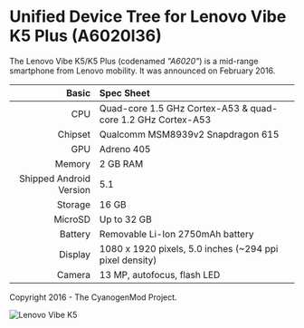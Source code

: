 Unified Device Tree for Lenovo Vibe K5 Plus (A6020l36)
==============================================

The Lenovo Vibe K5/K5 Plus (codenamed _"A6020"_) is a mid-range smartphone from Lenovo mobility.
It was announced on February 2016.

Basic   | Spec Sheet
-------:|:-------------------------
CPU     | Quad-core 1.5 GHz Cortex-A53 & quad-core 1.2 GHz Cortex-A53
Chipset | Qualcomm MSM8939v2 Snapdragon 615
GPU     | Adreno 405
Memory  | 2 GB RAM
Shipped Android Version | 5.1
Storage | 16 GB
MicroSD | Up to 32 GB
Battery | Removable Li-Ion 2750mAh battery
Display | 1080 x 1920 pixels, 5.0 inches (~294 ppi pixel density)
Camera  | 13 MP, autofocus, flash LED

Copyright 2016 - The CyanogenMod Project.

![Lenovo Vibe K5](http://cdn2.gsmarena.com/vv/bigpic/lenovo-k5.jpg "Lenovo Vibe K5")
